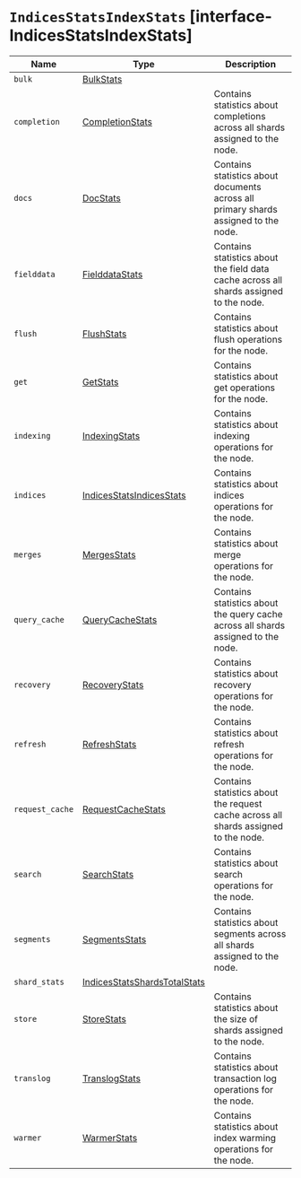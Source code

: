 # `IndicesStatsIndexStats` [interface-IndicesStatsIndexStats]

| Name | Type | Description |
| - | - | - |
| `bulk` | [BulkStats](./BulkStats.md) | &nbsp; |
| `completion` | [CompletionStats](./CompletionStats.md) | Contains statistics about completions across all shards assigned to the node. |
| `docs` | [DocStats](./DocStats.md) | Contains statistics about documents across all primary shards assigned to the node. |
| `fielddata` | [FielddataStats](./FielddataStats.md) | Contains statistics about the field data cache across all shards assigned to the node. |
| `flush` | [FlushStats](./FlushStats.md) | Contains statistics about flush operations for the node. |
| `get` | [GetStats](./GetStats.md) | Contains statistics about get operations for the node. |
| `indexing` | [IndexingStats](./IndexingStats.md) | Contains statistics about indexing operations for the node. |
| `indices` | [IndicesStatsIndicesStats](./IndicesStatsIndicesStats.md) | Contains statistics about indices operations for the node. |
| `merges` | [MergesStats](./MergesStats.md) | Contains statistics about merge operations for the node. |
| `query_cache` | [QueryCacheStats](./QueryCacheStats.md) | Contains statistics about the query cache across all shards assigned to the node. |
| `recovery` | [RecoveryStats](./RecoveryStats.md) | Contains statistics about recovery operations for the node. |
| `refresh` | [RefreshStats](./RefreshStats.md) | Contains statistics about refresh operations for the node. |
| `request_cache` | [RequestCacheStats](./RequestCacheStats.md) | Contains statistics about the request cache across all shards assigned to the node. |
| `search` | [SearchStats](./SearchStats.md) | Contains statistics about search operations for the node. |
| `segments` | [SegmentsStats](./SegmentsStats.md) | Contains statistics about segments across all shards assigned to the node. |
| `shard_stats` | [IndicesStatsShardsTotalStats](./IndicesStatsShardsTotalStats.md) | &nbsp; |
| `store` | [StoreStats](./StoreStats.md) | Contains statistics about the size of shards assigned to the node. |
| `translog` | [TranslogStats](./TranslogStats.md) | Contains statistics about transaction log operations for the node. |
| `warmer` | [WarmerStats](./WarmerStats.md) | Contains statistics about index warming operations for the node. |
